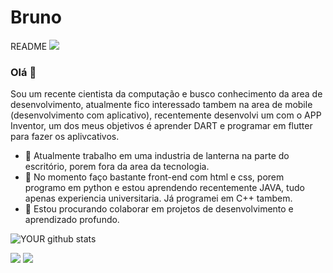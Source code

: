 # Bruno
README
<img src="https://github.com/pr2tik1/pr2tik1/blob/master/IMAGE-NAME">

### Olá 👋
Sou um recente cientista da computação e busco conhecimento da area de desenvolvimento, atualmente fico interessado tambem na area de mobile (desenvolvimento com aplicativo), recentemente desenvolvi um com o APP Inventor, um dos meus objetivos é aprender DART e programar em flutter para fazer os aplivcativos.
- 🔭 Atualmente trabalho em uma industria de lanterna na parte do escritório, porem fora da area da tecnologia.
- 🌱 No momento faço bastante front-end com html e css, porem programo em python e estou aprendendo recentemente JAVA, tudo apenas experiencia universitaria. Já programei em C++ tambem.
- 🤝 Estou procurando colaborar em projetos de desenvolvimento e aprendizado profundo.

![YOUR github stats](https://github-readme-stats.vercel.app/api?username=Nexterzin)

[<img src="https://img.shields.io/badge/linkedin-%230077B5.svg?&style=for-the-badge&logo=linkedin&logoColor=white" />](https://www.linkedin.com/in/bruno-vinicius-03179219b/) [<img src = "https://img.shields.io/badge/instagram-%23E4405F.svg?&style=for-the-badge&logo=instagram&logoColor=white">](https://www.instagram.com/bru_vinii/)
